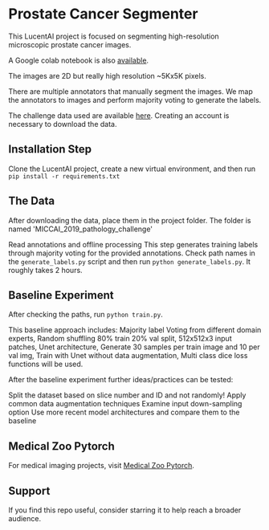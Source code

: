
# Prostate Cancer Segmenter 
This LucentAI project is focused on segmenting high-resolution microscopic prostate cancer images.

A Google colab notebook is also [available](https://colab.research.google.com/drive/1biPE5drh_3TPMraykW2taJ7v7Gx3FuBx?usp=sharing).

The images are 2D but really high resolution ~5Kx5K pixels.

There are multiple annotators that manually segment the images. We map the annotators to images and perform majority voting to generate the labels.

The challenge data used are available [here](https://gleason2019.grand-challenge.org/). Creating an account is necessary to download the data.

## Installation Step
Clone the LucentAI project, create a new virtual environment, and then run `pip install -r requirements.txt`

## The Data
After downloading the data, place them in the project folder.
The folder is named 'MICCAI_2019_pathology_challenge'

Read annotations and offline processing
This step generates training labels through majority voting for the provided annotations.
Check path names in the `generate_labels.py` script and then run `python generate_labels.py`. It roughly takes 2 hours.

## Baseline Experiment
After checking the paths, run `python train.py`.

This baseline approach includes: Majority label Voting from different domain experts, Random shuffling 80% train 20% val split, 512x512x3 input patches, Unet architecture, Generate 30 samples per train image and 10 per val img, Train with Unet without data augmentation, Multi class dice loss functions will be used.

After the baseline experiment further ideas/practices can be tested:

Split the dataset based on slice number and ID and not randomly!
Apply common data augmentation techniques
Examine input down-sampling option
Use more recent model architectures and compare them to the baseline

## Medical Zoo Pytorch
For medical imaging projects, visit [Medical Zoo Pytorch](https://github.com/black0017/MedicalZooPytorch 'MedZoo').

## Support
If you find this repo useful, consider starring it to help reach a broader audience.